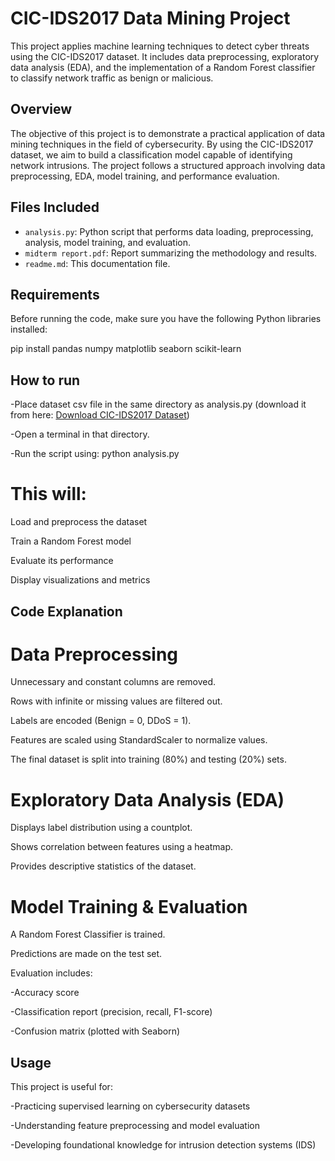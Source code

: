 # CIC-IDS2017 Data Mining Project

This project applies machine learning techniques to detect cyber threats using the CIC-IDS2017 dataset. It includes data preprocessing, exploratory data analysis (EDA), and the implementation of a Random Forest classifier to classify network traffic as benign or malicious.

## Overview

The objective of this project is to demonstrate a practical application of data mining techniques in the field of cybersecurity. By using the CIC-IDS2017 dataset, we aim to build a classification model capable of identifying network intrusions. The project follows a structured approach involving data preprocessing, EDA, model training, and performance evaluation.

## Files Included

 - `analysis.py`: Python script that performs data loading, preprocessing, analysis, model training, and evaluation.
 - `midterm report.pdf`: Report summarizing the methodology and results.
 - `readme.md`: This documentation file.

## Requirements

Before running the code, make sure you have the following Python libraries installed:


pip install pandas numpy matplotlib seaborn scikit-learn

## How to run

-Place dataset csv file in the same directory as analysis.py (download it from here: [Download CIC-IDS2017 Dataset](https://drive.google.com/file/d/1_1yKjeXzgjLef4LDhag3xMPaQklEomUP/view?usp=drive_link))

-Open a terminal in that directory.

-Run the script using:
python analysis.py


# This will:

Load and preprocess the dataset

Train a Random Forest model

Evaluate its performance

Display visualizations and metrics



## Code Explanation
# Data Preprocessing
Unnecessary and constant columns are removed.

Rows with infinite or missing values are filtered out.

Labels are encoded (Benign = 0, DDoS = 1).

Features are scaled using StandardScaler to normalize values.

The final dataset is split into training (80%) and testing (20%) sets.

# Exploratory Data Analysis (EDA)
Displays label distribution using a countplot.

Shows correlation between features using a heatmap.

Provides descriptive statistics of the dataset.


# Model Training & Evaluation
A Random Forest Classifier is trained.

Predictions are made on the test set.

Evaluation includes:

-Accuracy score

-Classification report (precision, recall, F1-score)

-Confusion matrix (plotted with Seaborn)

## Usage
This project is useful for:

-Practicing supervised learning on cybersecurity datasets

-Understanding feature preprocessing and model evaluation

-Developing foundational knowledge for intrusion detection systems (IDS)

